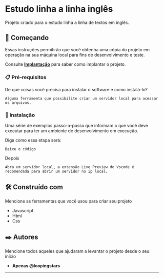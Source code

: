 # Estudo linha a linha inglês

Projeto criado para o estudo linha a linha de textos em inglês.

## 🚀 Começando

Essas instruções permitirão que você obtenha uma cópia do projeto em operação na sua máquina local para fins de desenvolvimento e teste.

Consulte **[Implantação](#-implanta%C3%A7%C3%A3o)** para saber como implantar o projeto.

### 📋 Pré-requisitos

De que coisas você precisa para instalar o software e como instalá-lo?

```
Alguma ferramenta que possibilite criar um servidor local para acessar os arquivos.
```

### 🔧 Instalação

Uma série de exemplos passo-a-passo que informam o que você deve executar para ter um ambiente de desenvolvimento em execução.

Diga como essa etapa será:

```
Baixe o código
```

Depois

```
Abra um servidor local, a extensão Live Preview do Vscode é recomendada para abrir um servidor no ip local.
```

## 🛠️ Construído com

Mencione as ferramentas que você usou para criar seu projeto

* Javascript
* Html
* Css


## ✒️ Autores

Mencione todos aqueles que ajudaram a levantar o projeto desde o seu início

* **Apenas @loopingstars** 



---
